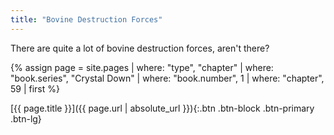 ```yaml
---
title: "Bovine Destruction Forces"
---
```

There are quite a lot of bovine destruction forces, aren't there?

{% assign page = site.pages
  | where: "type", "chapter"
  | where: "book.series", "Crystal Down"
  | where: "book.number", 1
  | where: "chapter", 59
  | first %}

[{{ page.title }}]({{ page.url | absolute_url }}){:.btn .btn-block .btn-primary .btn-lg}
<!--more-->

